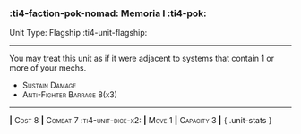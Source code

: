 ### :ti4-faction-pok-nomad: **Memoria I** :ti4-pok:

Unit Type: Flagship :ti4-unit-flagship:

---

You may treat this unit as if it were adjacent to systems that contain 1 or more of your mechs.

* <span style="font-variant:small-caps;">Sustain Damage</span> 
* <span style="font-variant:small-caps;">Anti-Fighter Barrage 8(x3)</span> 

---

__|__ <span style="font-variant:small-caps;">Cost 8</span> __|__ <span style="font-variant:small-caps;">Combat 7 :ti4-unit-dice-x2:</span> __|__ <span style="font-variant:small-caps;">Move 1</span> __|__ <span style="font-variant:small-caps;">Capacity 3</span> __|__
{ .unit-stats }
